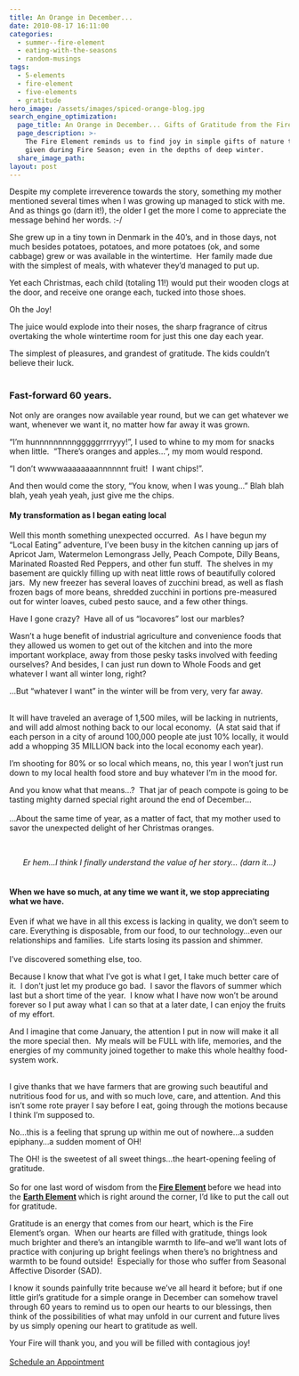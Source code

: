 ```yaml
---
title: An Orange in December...
date: 2010-08-17 16:11:00
categories:
  - summer--fire-element
  - eating-with-the-seasons
  - random-musings
tags:
  - 5-elements
  - fire-element
  - five-elements
  - gratitude
hero_image: /assets/images/spiced-orange-blog.jpg
search_engine_optimization:
  page_title: An Orange in December... Gifts of Gratitude from the Fire Element
  page_description: >-
    The Fire Element reminds us to find joy in simple gifts of nature that are
    given during Fire Season; even in the depths of deep winter.
  share_image_path:
layout: post
---
```


Despite my complete irreverence towards the story, something my mother mentioned several times when I was growing up managed to stick with me. And as things go (darn it!), the older I get the more I come to appreciate the message behind her words. :-/

She grew up in a tiny town in Denmark in the 40’s, and in those days, not much besides potatoes, potatoes, and more potatoes (ok, and some cabbage) grew or was available in the wintertime.&nbsp; Her family made due with the simplest of meals, with whatever they’d managed to put up.

Yet each Christmas, each child (totaling 11!) would put their wooden clogs at the door, and receive one orange each, tucked into those shoes.

Oh the Joy!

The juice would explode into their noses, the sharp fragrance of citrus overtaking the whole wintertime room for just this one day each year.

<div>The simplest of pleasures, and grandest of gratitude. The kids couldn&rsquo;t believe their luck.</div>

<div>&nbsp;</div>

### Fast-forward 60 years.

Not only are oranges now available year round, but we can get whatever we want, whenever we want it, no matter how far away it was grown.

“I’m hunnnnnnnnngggggrrrryyy!”, I used to whine to my mom for snacks when little.&nbsp; “There’s oranges and apples…”, my mom would respond.&nbsp;

“I don’t wwwwaaaaaaaannnnnnt fruit!&nbsp; I want chips!”.

And then would come the story, “You know, when I was young…” Blah blah blah, yeah yeah yeah, just give me the chips.

#### **My transformation as I began eating local**

Well this month something unexpected occurred.&nbsp; As I have begun my “Local Eating” adventure, I’ve been busy in the kitchen canning up jars of Apricot Jam, Watermelon Lemongrass Jelly, Peach Compote, Dilly Beans, Marinated Roasted Red Peppers, and other fun stuff.&nbsp; The shelves in my basement are quickly filling up with neat little rows of beautifully colored jars.&nbsp; My new freezer has several loaves of zucchini bread, as well as flash frozen bags of more beans, shredded zucchini in portions pre-measured out for winter loaves, cubed pesto sauce, and a few other things.

Have I gone crazy?&nbsp; Have all of us “locavores” lost our marbles?

Wasn’t a huge benefit of industrial agriculture and convenience foods that they allowed us women to get out of the kitchen and into the more important workplace, away from those pesky tasks involved with feeding ourselves? And besides, I can just run down to Whole Foods and get whatever I want all winter long, right?

<div>&hellip;But &ldquo;whatever I want&rdquo; in the winter will be from very, very far away.</div>

<div>&nbsp;</div>

It will have traveled an average of 1,500 miles, will be lacking in nutrients, and will add almost nothing back to our local economy.&nbsp; (A stat said that if each person in a city of around 100,000 people ate just 10% locally, it would add a whopping 35 MILLION back into the local economy each year).

I’m shooting for 80% or so local which means, no, this year I won’t just run down to my local health food store and buy whatever I’m in the mood for.

<div>And you know what that means&hellip;?&nbsp; That jar of peach compote is going to be tasting mighty darned special right around the end of December&hellip;</div>

<div><br />&hellip;About the same time of year, as a matter of fact, that my mother used to savor the unexpected delight of her Christmas oranges.</div>

&nbsp;

<div style="text-align: center;"><em>Er hem&hellip;I think I finally understand the value of her story&hellip; (darn it&hellip;)</em></div>

#### <br>When we have so much, at any time we want it, we stop appreciating what we have.

Even if what we have in all this excess is lacking in quality, we don’t seem to care. Everything is disposable, from our food, to our technology…even our relationships and families.&nbsp; Life starts losing its passion and shimmer.<br><br>I’ve discovered something else, too.&nbsp;

Because I know that what I’ve got is what I get, I take much better care of it.&nbsp; I don’t just let my produce go bad.&nbsp; I savor the flavors of summer which last but a short time of the year.&nbsp; I know what I have now won’t be around forever so I put away what I can so that at a later date, I can enjoy the fruits of my effort.

<div>And I imagine that come January, the attention I put in now will make it all the more special then.&nbsp; My meals will be FULL with life, memories, and the energies of my community joined together to make this whole healthy food-system work.</div>

<div>&nbsp;</div>

I give thanks that we have farmers that are growing such beautiful and nutritious food for us, and with so much love, care, and attention. And this isn’t some rote prayer I say before I eat, going through the motions because I think I’m supposed to.&nbsp;

No…this is a feeling that sprung up within me out of nowhere…a sudden epiphany…a sudden moment of OH!

<div>The OH! is the sweetest of all sweet things&hellip;the heart-opening feeling of gratitude.</div>

<div>&nbsp;</div>

<div>So for one last word of wisdom from the<strong> <a href="http://www.wisdomwaysacupuncture.com/2017/05/27/out-of-the-wood-and-into-the-fire-tips-for-keeping-your-fire-element-balanced-this-summer/">Fire Element</a> </strong>before we head into the <strong><a href="/2011/09/07/out-of-the-fire-and-deep-into-earth-use-earths-bounty-to-build-up-your-qi-as-we-head-into-earth-element-season/">Earth Element</a> </strong>which is right around the corner, I&rsquo;d like to put the call out for gratitude.</div>

Gratitude is an energy that comes from our heart, which is the Fire Element’s organ.&nbsp; When our hearts are filled with gratitude, things look much brighter and there’s an intangible warmth to life–and we’ll want lots of practice with conjuring up bright feelings when there’s no brightness and warmth to be found outside!&nbsp; Especially for those who suffer from Seasonal Affective Disorder (SAD).

I know it sounds painfully trite because we’ve all heard it before; but if one little girl’s gratitude for a simple orange in December can somehow travel through 60 years to remind us to open our hearts to our blessings, then think of the possibilities of what may unfold in our current and future lives by us simply opening our heart to gratitude as well.

<div>Your Fire will thank you, and you will be filled with contagious joy!</div>

<div>&nbsp;</div>

<div class="align-to-center"><a class="call-to-action" data-cms-editor-link-style="undefined" href="/make-an-appointment/">Schedule an Appointment</a></div>
